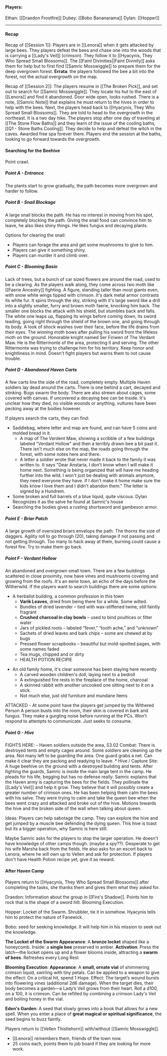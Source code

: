 #### Players:
Ethan: [[Draedon Frostfire]]
Dubey: [[Bobo Bananarama]]
Dylan: [[Hopper]]

----

#### Recap 
Recap of [[Session 1]]:
Players are in [[Lenora]] when it gets attacked by large bees. They players defeat the bees and chase one into the woods that is carrying a [[Lady's Veil]] (crimson). They follow it to [[Hyacynis, They Who Spread Small Blossoms]]. The [[Faint Divinities||Faint Divinity]] asks them for help but to first find [[Samric Mosswiggle]] to prepare them for the deep overgrown forest.
**Errata**: the players followed the bee a bit into the forest, not the actual overgrowth on the map.

Recap of [[Session 2]]:
The players resume in [[The Broken Pick]], and set out to search for [[Samric Mosswiggle]]. They locate his hut to the east of [[Lenora]] and find it abandoned. Door wide open, looks rushed. There is a note, [[Samric Note]] that explains he must return to the hives in order to help with the bees. 
Next, the players head back to [[Hyacynis, They Who Spread Small Blossoms]]. They are told to head to the overgrowth in the northeast. It is a two day hike.
The players stop after one day of traveling at [[The Stone Flow Baths]] and they learn of the issue of the cooling baths, [[Q1 - Stone Baths Cooling]]. They decide to help and defeat the witch in the caves. Awarded free spa forever there. Players end the session at the baths, looking to go forward towards the overgrowth. 

#### Searching for the Beehive
Point crawl. 
##### Point A - Entrance
The plants start to grow gradually, the path becomes more overgrown and harder to follow. 

##### Point B - Snail Blockage
A large snail blocks the path. He has no interest in moving from his spot, completely blocking the path. Giving the snail food can convince him to leave, he also likes shiny things. He likes fungus and decaying plants. 

 Options for clearing the snail:
 - Players can forage the area and get some mushrooms to give to him. 
 - Players can give it something shiny. 
 - Players can murder it and climb over.

##### Point C - Blooming Basin
Lack of trees, but a bunch of car sized flowers are around the road, used to be a clearing. As the players walk along, they come across two moth like [[Faerie Ancestry]] fighting. 
A figure, standing taller than most giants even, with snow white wings tipped with crimson. It's dark metal armor contrasts its white fur. It spins through the sky, striking with it's large sword like a drill into a slightly smaller, furry and brown moth faerie, knocking him back. The smaller one blocks the attack with his shield, but stumbles back and falls. The white one leaps up, flapping its wings before coming down, its sword leading, going right through the shield of the brown one, and going through its body. A look of shock washes over their face, before the life drains from their eyes. 
The winning moth bows after pulling his sword from the lifeless moth on the ground. 
Honorable knight named Ser Firiwen of The Verdant Maw. He is the Rittermonte of the area, protecting it and serving. The other Rittermonte was trying to challenge him for his territory. 
Keep honor and knightliness in mind. Doesn't fight players but warns them to not cause trouble.

##### Point D - Abandoned Haven Carts
A few carts line the side of the road, completely empty. Multiple Haven soldiers lay dead around the carts. There is one behind a cart, decayed and stinking. Bugs swarm the body. There are also strewn about cages, some covered with canvas. If uncovered a decaying bee can be inside. 
It's unclear how they died, no visible wounds or anything, vultures have been pecking away at the bodies however.

If players search the carts, they can find:
- Saddlebag, where letter and map are found, and can have 5 coins and molded bread in it. 
	- A map of The Verdent Maw, showing a scribble of a few buildings labeled "Verdant Hollow" and then a terribly drawn bee a bit past it. There isn't much else on the map, the roads going through the forest, with some notes here and there. 
	- A letter a soldier wrote that never made it back to the family it was written to. It says "Dear Anstaria, I don't know when I will make it home next. Something is being organized that will have me heading further into the wild. I won't just be dealing with animals anymore, they need everyone they have. If I don't make it home make sure the kids know I love them and I didn't abandon them." The letter is signed by a Hundrem.
- Some broken and full barrels of a blue liquid, quite viscous. Dylan Recognizes it as the salve he found at Samric's house
- Searching the bodies gives a rusting shortsword and gambeson armor. 

##### Point E - Briar Patch
A large growth of oversized briars envelops the path. The thorns the size of daggers. 
Agility roll to go through (20), taking damage if not passing and not getting through.
Too many to hack away at them, burning could cause a forest fire. 
Try to make them go back. 

##### Point F - Verdant Hollow
An abandoned and overgrown small town. There are a few buildings scattered in close proximity, now have vines and mushrooms covering and growing from the roofs. It's an eerie town, an echo of the days before the Witherwild. 
If the players want to search buildings there are some options:
- A herbalist building, a common profession in this town
	- **Varik Leaves**, dried from being there for a while. Some wilted.
	- Bundles of dried lavender – tied with wax-stiffened twine, still faintly fragrant
	- **Crushed charcoal in clay bowls** – used to bind poultices or filter water
	- Jars of pickled roots – labeled “fever,” “tooth ache,” and “unknown”
	- Sachets of dried leaves and bark chips – some are chewed at by bugs
	- Pressed flower scrapbooks – beautiful but mold-spotted pages, with some names faded
	- Tea mugs, chipped and or dirty
	- HEALTH POTION RECIPIE
* An old family home, it's clear someone has been staying here recently
	* A carved wooden children's doll, laying next to a bedroll
	* A extinguished fire rests in the fireplace of the home, charcoal
	* A skinned rabbit with another uncooked one sitting next to it on a stick. 
	* Not much else, just old furniture and mundane items

ATTACKED - At some point have the players get jumped by the Withered Person
A person busts into the room, their skin is covered in bark and fungus. They make a gurgling noise before running at the PCs. Won't respond to attempts to communicate. Just seeks to consume.

##### Point G - Hive
FIGHTS HERE: 
	- Haven soldiers outside the area, S3.02 Combat:
		There is destroyed tents and empty cages around. Some soldiers are cleaning up the area. Not many left to be guarding the area. One guard grabs a net.
		Can make it clear they are packing and readying to leave.
	* Hive / Capture Site: A huge beehive on the ground with a destroyed building and tents. 
		After fighting the guards, Samric is inside the main large tent in the camp. He pleads for his life, begging but has no defense really.
		Samric explains that the Haven army is capturing the bees for the fields. They pollinate the [[Lady's Veil]] and help it grow. They believe that it will possibly create a greater number of crimson ones. He has been helping them calm the bees with his salve. 
		They were trying to calm and take the queen bee when the bees went crazy and attacked and broke out of the hive.
		Motions towards the hive and the broken side of the wall when talking about queen.

Ideas: 
Players can help sabotage the camp. They can explore the hive and get jumped by a muscle bee defending the dying queen. This hive is toast but its a bigger operation, why Samric is here still. 

Maybe Samric asks for the players to stop the larger operation. He doesn't have knowledge of other camps though. (maybe a spy??). Desperate to get his wife Marsha back from the fields.
He also asks for an escort back to Lenora, where he will own up to Vellen and ask for protection. 
If players don't have Health Potion recipe yet, give it as reward.


#### After Haven Camp
Players return to [[Hyacynis, They Who Spread Small Blossoms]] after completing the tasks, she thanks them and gives them what they asked for. 

Draedon: Information about the group in [[Fire's Shadow]]. Points him to rock that is the shape of a sword hilt. Blooming Execution.

Hopper: Locket of the Swarm. Shrubbler, tie it in somehow. Hyacynis tells him to protect the nature of Fanewick. 

Bobo: seed for seeking knowledge. It will help him in his mission to seek out the knowledge. 

**The Locket of the Swarm**
**Appearance**: A **bronze locket** shaped like a honeycomb. Inside: a **single bee** preserved in amber.
**Activation**: Press the latch—the locket opens up and a flower blooms inside, attracting a **swarm of bees**. Refreshes every Long Rest

**Blooming Execution**:
**Appearance**: A **small, ornate vial** of shimmering crimson liquid, swirling with tiny petals. Can be applied to a weapon to give the effect: 
On a critical hit, spend 1 Hope. Effect: The target’s wound bursts into flowering vines (additional 2d6 damage). When the target dies, their body becomes a garden—a Lady’s Veil grows from their heart. Roll a d100, on a 100, it is crimson.
Can be refilled by combining a crimson Lady's Veil and boiling honey in the vial.

**Eden's Garden**: 
A seed that slowly grows into a book that allows for a new spell. When you enter a place of **great magical or spiritual significance**, the seed begins to buzz faintly.

Players return to [[Vellen Thistlehorn]] with/without [[Samric Mosswiggle]]. 
- [[Lenora]] remembers them, friends of the town now.
- 25 coins each, points them to job board if they are looking for more work. 